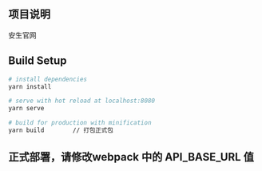 ## 项目说明
安生官网

## Build Setup

``` bash
# install dependencies
yarn install

# serve with hot reload at localhost:8080
yarn serve

# build for production with minification
yarn build        // 打包正式包

```

##  正式部署，请修改webpack 中的 API_BASE_URL 值
